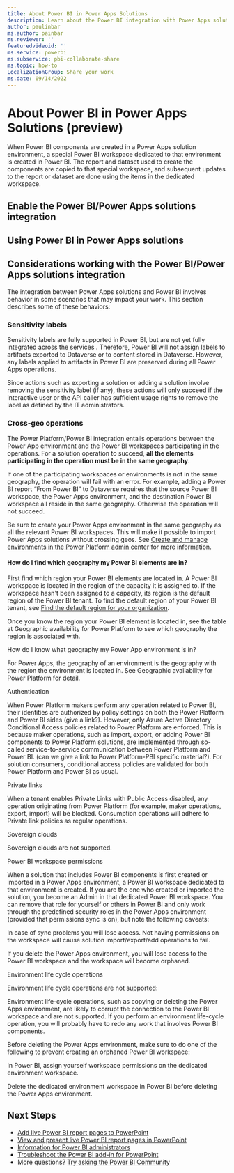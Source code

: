 ```yaml
---
title: About Power BI in Power Apps Solutions
description: Learn about the Power BI integration with Power Apps solutions.
author: paulinbar
ms.author: painbar
ms.reviewer: ''
featuredvideoid: ''
ms.service: powerbi
ms.subservice: pbi-collaborate-share
ms.topic: how-to
LocalizationGroup: Share your work
ms.date: 09/14/2022
---
```


# About Power BI in Power Apps Solutions (preview)

When Power BI components are created in a Power Apps solution environment, a special Power BI workspace dedicated to that environment is created in Power BI. The report and dataset used to create the components are copied to that special workspace, and subsequent updates to the report or dataset are done using the items in the dedicated workspace. 
## Enable the Power BI/Power Apps solutions integration

## Using Power BI in Power Apps solutions

## Considerations working with the Power BI/Power Apps solutions integration

The integration between Power Apps solutions and Power BI involves behavior in some scenarios that may impact your work. This section describes some of these behaviors:

### Sensitivity labels 

Sensitivity labels are fully supported in Power BI, but are not yet fully integrated across the services . Therefore, Power BI will not assign labels to artifacts exported to Dataverse or to content stored in Dataverse. However, any labels applied to artifacts in Power BI are preserved during all Power Apps operations.

Since actions such as exporting a solution or adding a solution involve removing the sensitivity label (if any), these actions will only succeed if the interactive user or the API caller has sufficient usage rights to remove the label as defined by the IT administrators.

### Cross-geo operations 

The Power Platform/Power BI integration entails operations between the Power App environment and the Power BI workspaces participating in the operations. For a solution operation to succeed, **all the elements participating in the operation must be in the same geography**.

If one of the participating workspaces or environments is not in the same geography, the operation will fail with an error. For example, adding a Power BI report “From Power BI” to Dataverse requires that the source Power BI workspace, the Power Apps environment, and the destination Power BI workspace all reside in the same geography. Otherwise the operation will not succeed. 

Be sure to create your Power Apps environment in the same geography as all the relevant Power BI workspaces. This will make it possible to import Power Apps solutions without crossing geos. See [Create and manage environments in the Power Platform admin center](/power-platform/admin/create-environment) for more information. 

#### How do I find which geography my Power BI elements are in?

First find which region your Power BI elements are located in. A Power BI workspace is located in the region of the capacity it is assigned to. If the workspace hasn't been assigned to a capacity, its region is the default region of the Power BI tenant. To find the default region of your Power BI tenant, see [Find the default region for your organization](../admin/service-admin-where-is-my-tenant-located.md). 

Once you know the region your Power BI element is located in, see the table at Geographic availability for Power Platform to see which geography the region is associated with. 

How do I know what geography my Power App environment is in? 

For Power Apps, the geography of an environment is the geography with the region the environment is located in. See Geographic availability for Power Platform for detail. 

Authentication 

When Power Platform makers perform any operation related to Power BI, their identities are authorized by policy settings on both the Power Platform and Power BI sides (give a link?). However, only Azure Active Directory Conditional Access policies related to Power Platform are enforced. This is because maker operations, such as import, export, or adding Power BI components to Power Platform solutions, are  implemented through so-called service-to-service communication between Power Platform and Power BI. (can we give a link to Power Platform-PBI specific material?). For solution consumers, conditional access policies are validated for both Power Platform and Power BI as usual. 

Private links 

When a tenant enables Private Links with Public Access disabled, any operation originating from Power Platform (for example, maker operations, export, import) will be blocked. Consumption operations will adhere to Private link policies as regular operations.   

Sovereign clouds 

Sovereign clouds are not supported. 

Power BI workspace permissions 

When a solution that includes Power BI components is first created or imported in a Power Apps environment, a Power BI workspace dedicated to that environment is created. If you are the one who created or imported the solution, you become an Admin in that dedicated Power BI workspace. You can remove that role for yourself or others in Power BI and only work through the predefined security roles in the Power Apps environment (provided that permissions sync is on), but note the following caveats:  

In case of sync problems you will lose access. Not having permissions on the workspace will cause solution import/export/add operations to fail. 

If you delete the Power Apps environment, you will lose access to the Power BI workspace and the workspace will become orphaned. 

 

Environment life cycle operations 

Environment life cycle operations are not supported: 

Environment life-cycle operations, such as copying or deleting the Power Apps environment, are likely to corrupt the connection to the Power BI workspace and are not supported. If you perform an environment life-cycle operation, you will probably have to redo any work that involves Power BI components. 

Before deleting the Power Apps environment, make sure to do one of the following to prevent creating an orphaned Power BI workspace: 

In Power BI, assign yourself workspace permissions on the dedicated environment workspace. 

Delete the dedicated environment workspace in Power BI before deleting the Power Apps environment. 


## Next Steps

* [Add live Power BI report pages to PowerPoint](./service-power-bi-powerpoint-add-in-install.md)
* [View and present live Power BI report pages in PowerPoint](./service-power-bi-powerpoint-add-in-view-present.md)
* [Information for Power BI administrators](./service-power-bi-powerpoint-add-in-admin.md)
* [Troubleshoot the Power BI add-in for PowerPoint](./service-power-bi-powerpoint-add-in-troubleshoot.md)
* More questions? [Try asking the Power BI Community](https://community.powerbi.com/)